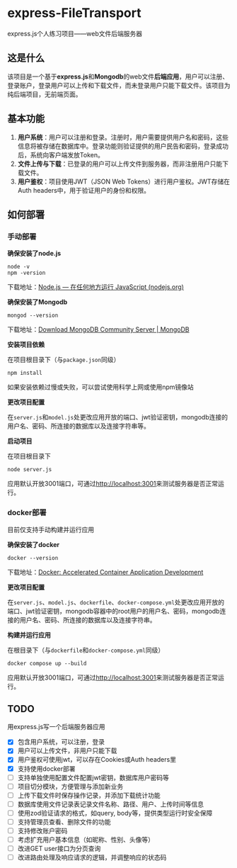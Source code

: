 # express-FileTransport
express.js个人练习项目——web文件后端服务器



## 这是什么

该项目是一个基于**express.js**和**Mongodb**的web文件**后端应用**，用户可以注册、登录账户，登录用户可以上传和下载文件，而未登录用户只能下载文件。该项目为纯后端项目，无前端页面。



## 基本功能

1. **用户系统**：用户可以注册和登录。注册时，用户需要提供用户名和密码，这些信息将被存储在数据库中。登录功能则验证提供的用户民告和密码，登录成功后，系统向客户端发放Token。
2. **文件上传与下载**：已登录的用户可以上传文件到服务器，而非注册用户只能下载文件。
3. **用户鉴权**：项目使用JWT（JSON Web Tokens）进行用户鉴权。JWT存储在Auth headers中，用于验证用户的身份和权限。



## 如何部署

### 手动部署

**确保安装了node.js**

```
node -v
npm -version
```

下载地址：[Node.js — 在任何地方运行 JavaScript (nodejs.org)](https://nodejs.org/zh-cn)



**确保安装了Mongodb**

```
mongod --version
```

下载地址：[Download MongoDB Community Server | MongoDB](https://www.mongodb.com/try/download/community)



**安装项目依赖**

在项目根目录下（与`package.json`同级）

```
npm install
```

如果安装依赖过慢或失败，可以尝试使用科学上网或使用npm镜像站



**更改项目配置**

在`server.js`和`model.js`处更改应用开放的端口、jwt验证密钥，mongodb连接的用户名、密码、所连接的数据库以及连接字符串等。



**启动项目**

在项目根目录下

```
node server.js
```

应用默认开放3001端口，可通过[http://localhost:3001](http://localhost:3001/)来测试服务器是否正常运行。



### docker部署

目前仅支持手动构建并运行应用

**确保安装了docker**

```
docker --version
```

下载地址：[Docker: Accelerated Container Application Development](https://www.docker.com/)



**更改项目配置**

在`server.js`、`model.js`、`dockerfile`、`docker-compose.yml`处更改应用开放的端口、jwt验证密钥，mongodb容器中的root用户的用户名、密码，mongodb连接的用户名、密码、所连接的数据库以及连接字符串。



**构建并运行应用**

在根目录下（与`dockerfile`和`docker-compose.yml`同级）

```
docker compose up --build
```

应用默认开放3001端口，可通过[http://localhost:3001](http://localhost:3001/)来测试服务器是否正常运行。



## TODO

用express.js写一个后端服务器应用

- [x] 包含用户系统，可以注册，登录
- [x] 用户可以上传文件，非用户只能下载
- [x] 用户鉴权可使用jwt，可以存在Cookies或Auth headers里
- [x] 支持使用docker部署
- [ ] 支持单独使用配置文件配置jwt密钥，数据库用户密码等
- [ ] 项目切分模块，方便管理与添加新业务
- [ ] 上传下载文件时保存操作记录，并添加下载统计功能
- [ ] 数据库使用文件记录表记录文件名称、路径、用户、上传时间等信息
- [ ] 使用zod验证请求的格式，如query, body等，提供类型运行时安全保障
- [ ] 支持管理员查看、删除文件的功能
- [ ] 支持修改账户密码
- [ ] 考虑扩充用户基本信息（如昵称、性别、头像等）
- [ ] 改进GET user接口为分页查询
- [ ] 改进路由处理及响应请求的逻辑，并调整响应的状态码
